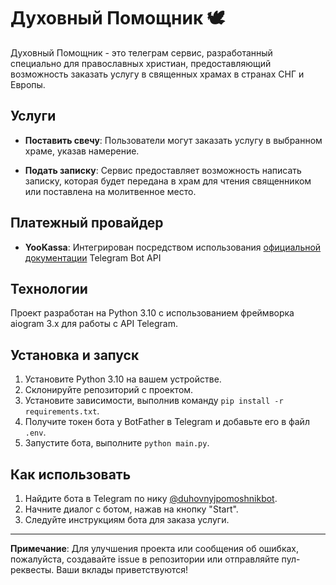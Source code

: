 # Духовный Помощник 🕊

Духовный Помощник - это телеграм сервис, разработанный специально для православных христиан, предоставляющий возможность заказать услугу в священных храмах в странах СНГ и Европы.

## Услуги

- **Поставить свечу**: Пользователи могут заказать услугу в выбранном храме, указав намерение.
  
- **Подать записку**: Сервис предоставляет возможность написать записку, которая будет передана в храм для чтения священником или поставлена на молитвенное место.

## Платежный провайдер

- **YooKassa**: Интегрирован посредством использования [официальной документации](https://core.telegram.org/bots/api) Telegram Bot API

## Технологии

Проект разработан на Python 3.10 с использованием фреймворка aiogram 3.x для работы с API Telegram.

## Установка и запуск

1. Установите Python 3.10 на вашем устройстве.
2. Склонируйте репозиторий с проектом.
3. Установите зависимости, выполнив команду `pip install -r requirements.txt`.
4. Получите токен бота у BotFather в Telegram и добавьте его в файл `.env`.
5. Запустите бота, выполните `python main.py`.

## Как использовать

1. Найдите бота в Telegram по нику [@duhovnyjpomoshnikbot](https://t.me/duhovnyjpomoshnikbot).
2. Начните диалог с ботом, нажав на кнопку "Start".
3. Следуйте инструкциям бота для заказа услуги.
---

**Примечание**: Для улучшения проекта или сообщения об ошибках, пожалуйста, создавайте issue в репозитории или отправляйте пул-реквесты. Ваши вклады приветствуются!
